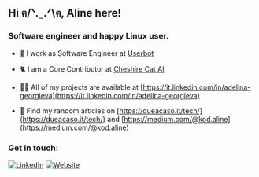 <h2 align="left">Hi ฅ/ᐠ. ̫ .ᐟ\ฅ, Aline here!</h2>
<h3 align="left">Software engineer and happy Linux user.</h3>

- 👯 I work as Software Engineer at [Userbot](https://userbot.ai)

- 🐈 I am a Core Contributor at [Cheshire Cat AI](https://cheshirecat.ai)

- 👨‍💻 All of my projects are available at [https://it.linkedin.com/in/adelina-georgieva](https://it.linkedin.com/in/adelina-georgieva)

- 📝 Find my random articles on [https://dueacaso.it/tech/](https://dueacaso.it/tech/)
and [https://medium.com/@kod.aline](https://medium.com/@kod.aline)

<h3 align="left">Get in touch:</h3>
<a href="https://www.linkedin.com/in/adelina-georgieva/" target="_blank"><img alt="LinkedIn" src="https://img.shields.io/badge/linkedin-%230077B5.svg?&style=for-the-badge&logo=linkedin&logoColor=white" /></a>
<a href="https://dueacaso.it" target="_blank"><img alt="Website" src="https://img.shields.io/badge/website-000000.svg?style=for-the-badge&logo=About.me&logoColor=white" /></a>
